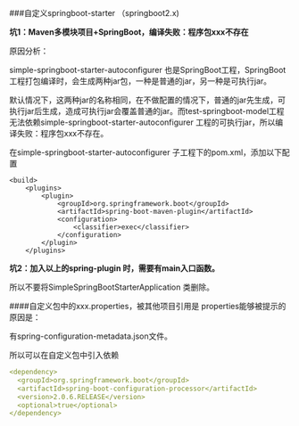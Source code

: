 ###自定义springboot-starter （springboot2.x)

**坑1：Maven多模块项目+SpringBoot，编译失败：程序包xxx不存在**

原因分析：

simple-springboot-starter-autoconfigurer 也是SpringBoot工程，SpringBoot工程打包编译时，会生成两种jar包，一种是普通的jar，另一种是可执行jar。

默认情况下，这两种jar的名称相同，在不做配置的情况下，普通的jar先生成，可执行jar后生成，造成可执行jar会覆盖普通的jar。而test-springboot-model工程无法依赖simple-springboot-starter-autoconfigurer 工程的可执行jar，所以编译失败：程序包xxx不存在。



在simple-springboot-starter-autoconfigurer 子工程下的pom.xml，添加以下配置

	<build>
		<plugins>
			<plugin>
				<groupId>org.springframework.boot</groupId>
				<artifactId>spring-boot-maven-plugin</artifactId>
				<configuration>
					<classifier>exec</classifier>
				</configuration>
			</plugin>
		</plugins>



**坑2：加入以上的spring-plugin 时，需要有main入口函数。**

所以不要将SimpleSpringBootStarterApplication 类删除。



####自定义包中的xxx.properties，被其他项目引用是 properties能够被提示的原因是：

有spring-configuration-metadata.json文件。

所以可以在自定义包中引入依赖

```yml
<dependency>
  <groupId>org.springframework.boot</groupId>
  <artifactId>spring-boot-configuration-processor</artifactId>
  <version>2.0.6.RELEASE</version>
  <optional>true</optional>
</dependency>
```